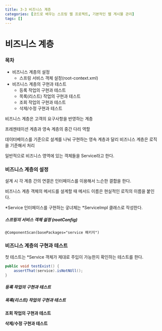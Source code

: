 ```yaml
---
title: 3-3 비즈니스 계층
categories: [코드로 배우는 스프링 웹 프로젝트, 기본적인 웹 게시물 관리]
tags: []
---
```




# 비즈니스 계층

### 목차

* 비즈니스 계층의 설정
  * 스프링 서비스 객체 설정(root-context.xml)
* 비즈니스 계층의 구현과 테스트
  * 등록 작업의 구현과 테스트
  * 목록(리스트) 작업의 구현과 테스트
  * 조회 작업의 구현과 테스트
  * 삭제/수정 구현과 테스트



비즈니스 계층은 고객의 요구사항을 반영하는 계층

프레젠테이션 계층과 영속 계층의 중간 다리 역할

데이터베이스를 기준으로 설계를 나눠 구현하는 영속 계층과 달리 비즈니스 계층은 로직을 기준해서 처리

일반적으로 비즈니스 영역에 있는 객체들을 Service라고 한다.



### 비즈니스 계층의 설정

설계 시 각 계층 간의 연결은 인터페이스를 이용해서 느슨한 결합을 한다.

비즈니스 계층 객체의 메서드를 설계할 때 메서드 이름은 현실적인 로직의 이름을 붙인다.

*Service 인터페이스를 구현하는 궇녀체는 *ServiceImpl 클래스로 작성한다.



##### 스프링의 서비스 객체 설정 (rootConfig)

```@ComponentScan(basePackages="service 패키지")```



### 비즈니스 계층의 구현과 테스트

첫 테스트는 *Service 객체가 제대로 주입이 가능한지 확인하는 테스트를 한다.

```java
public void testExist() {
    assertThat(service).isNotNUll();
}
```



##### 등록 작업의 구현과 테스트



##### 목록(리스트) 작업의 구현과 테스트



**조회 작업의 구현과 테스트**



**삭제/수정 구현과 테스트**